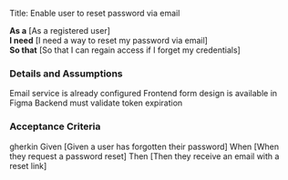Title: Enable user to reset password via email

**As a** [As a registered user]  
**I need** [I need a way to reset my password via email]  
**So that** [So that I can regain access if I forget my credentials]  
      
### Details and Assumptions

Email service is already configured
Frontend form design is available in Figma
Backend must validate token expiration      

### Acceptance Criteria     
gherkin 
Given [Given a user has forgotten their password]
When [When they request a password reset]
Then [Then they receive an email with a reset link]
